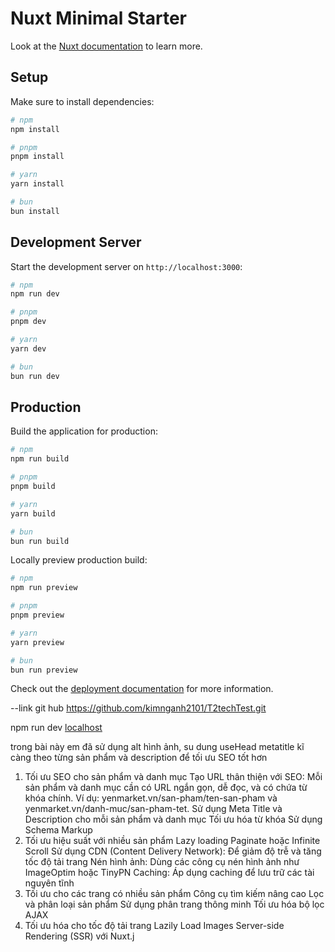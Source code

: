# Nuxt Minimal Starter

Look at the [Nuxt documentation](https://nuxt.com/docs/getting-started/introduction) to learn more.

## Setup

Make sure to install dependencies:

```bash
# npm
npm install

# pnpm
pnpm install

# yarn
yarn install

# bun
bun install
```

## Development Server

Start the development server on `http://localhost:3000`:

```bash
# npm
npm run dev

# pnpm
pnpm dev

# yarn
yarn dev

# bun
bun run dev
```

## Production

Build the application for production:

```bash
# npm
npm run build

# pnpm
pnpm build

# yarn
yarn build

# bun
bun run build
```

Locally preview production build:

```bash
# npm
npm run preview

# pnpm
pnpm preview

# yarn
yarn preview

# bun
bun run preview
```

Check out the [deployment documentation](https://nuxt.com/docs/getting-started/deployment) for more information.


--link git hub
https://github.com/kimnganh2101/T2techTest.git

npm run dev
[localhost](http://localhost:3000/)




trong bài này em đã sử dụng  alt hình ảnh, su dung useHead metatitle kĩ càng theo từng sản phẩm và description để tối ưu SEO tốt hơn

1. Tối ưu SEO cho sản phẩm và danh mục
Tạo URL thân thiện với SEO: Mỗi sản phẩm và danh mục cần có URL ngắn gọn, dễ đọc, và có chứa từ khóa chính. Ví dụ: yenmarket.vn/san-pham/ten-san-pham và yenmarket.vn/danh-muc/san-pham-tet.
Sử dụng Meta Title và Description cho mỗi sản phẩm và danh mục
Tối ưu hóa từ khóa
Sử dụng Schema Markup
2. Tối ưu hiệu suất với nhiều sản phẩm
Lazy loading
Paginate hoặc Infinite Scroll
Sử dụng CDN (Content Delivery Network): Để giảm độ trễ và tăng tốc độ tải trang
Nén hình ảnh: Dùng các công cụ nén hình ảnh như ImageOptim hoặc TinyPN
Caching: Áp dụng caching để lưu trữ các tài nguyên tĩnh
3. Tối ưu cho các trang có nhiều sản phẩm
Công cụ tìm kiếm nâng cao
Lọc và phân loại sản phẩm
Sử dụng phân trang thông minh
Tối ưu hóa bộ lọc AJAX
4. Tối ưu hóa cho tốc độ tải trang
Lazily Load Images
Server-side Rendering (SSR) với Nuxt.j